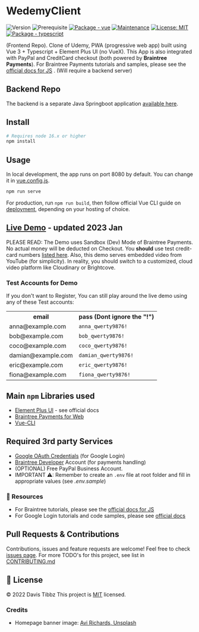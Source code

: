 # WedemyClient

![Version](https://img.shields.io/badge/version-1.2.0-blue.svg?cacheSeconds=2592000)
![Prerequisite](https://img.shields.io/badge/node-16.x-blue.svg)
[![Package - vue](https://img.shields.io/github/package-json/dependency-version/Longwater1234/wedemyclient/vue?color=blue)](https://www.npmjs.com/package/vue)
[![Maintenance](https://img.shields.io/badge/Maintained%3F-yes-green.svg)](https://github.com/Longwater1234/WedemyClient/graphs/commit-activity)
[![License: MIT](https://img.shields.io/github/license/Longwater1234/WedemyClient)](https://github.com/Longwater1234/WedemyClient/blob/master/LICENSE)
[![Package - typescript](https://img.shields.io/github/package-json/dependency-version/Longwater1234/wedemyclient/dev/typescript?color=blue)](https://www.npmjs.com/package/typescript)

(Frontend Repo). Clone of Udemy, PWA (progressive web app) built using Vue 3 + Typescript + Element Plus UI (no VueX).
This App is also integrated with PayPal and CreditCard checkout (both powered by **Braintree Payments**). For Braintree
Payments tutorials and samples, please see
the [official docs for JS](https://developer.paypal.com/braintree/docs/guides/drop-in/setup-and-integration/javascript/v3)
. (Will require a backend server)

## Backend Repo

The backend is a separate Java Springboot application [available here](https://github.com/Longwater1234/WedemyServer).

## Install

```sh
# Requires node 16.x or higher
npm install
```

## Usage

In local development, the app runs on port 8080 by default. You can change it in [vue.config.js](vue.config.js).

```sh
npm run serve
```

For production, run `npm run build`, then follow official Vue CLI guide
on [deployment](https://cli.vuejs.org/guide/deployment.html), depending on your hosting of choice.

## [Live Demo](https://wedemy.up.railway.app/) - updated 2023 Jan

PLEASE READ: The Demo uses Sandbox (Dev) Mode of Braintree Payments. No actual money will be deducted on Checkout. You
**should** use test credit-card
numbers [listed here](https://developer.paypal.com/braintree/docs/guides/credit-cards/testing-go-live/java). Also, this
demo serves embedded video from YouTube (for simplicity). In reality, you should switch to a customized, cloud video
platform like Cloudinary or Brightcove.

### Test Accounts for Demo

If you don't want to Register, You can still play around the live demo using any of these Test accounts:

<table>
    <tr>
        <th>email</th>
        <th>pass (Dont ignore the "!")</th>
    </tr>
    <tr>
        <td>anna@example.com</td>
        <td><code>anna_qwerty9876!</code></td>
    </tr>
    <tr>
        <td>bob@example.com</td>
        <td><code>bob_qwerty9876!</code></td>
    </tr>
    <tr>
        <td>coco@example.com</td>
        <td><code>coco_qwerty9876!</code></td>
    </tr>
    <tr>
        <td>damian@example.com</td>
        <td><code>damian_qwerty9876!</code></td>
    </tr>
    <tr>
        <td>eric@example.com</td>
        <td><code>eric_qwerty9876!</code></td>
    </tr> 
    <tr>
        <td>fiona@example.com</td>
        <td><code>fiona_qwerty9876!</code></td>
    </tr>
</table>

## Main `npm` Libraries used

- [Element Plus UI](https://element-plus.org/en-US/) - see official docs
- [Braintree Payments for Web](https://www.npmjs.com/package/braintree-web-drop-in)
- [Vue-CLI](https://www.npmjs.com/package/@vue/cli)

## Required 3rd party Services

- [Google OAuth Credentials](https://console.developers.google.com/apis/credentials) (for Google Login)
- [Braintree Developer](https://developer.paypal.com/braintree/docs) Account (for payments handling)
- (OPTIONAL) Free PayPal Business Account.
- IMPORTANT ⚠: Remember to create an `.env` file at root folder and fill in appropriate values (see _.env.sample_)

### 📕 Resources

- For Braintree tutorials, please see
  the [official docs for JS](https://developer.paypal.com/braintree/docs/guides/drop-in/setup-and-integration/javascript/v3)
- For Google Login tutorials and code samples, please
  see [official docs]( https://developers.google.com/identity/sign-in/web/sign-in)

## Pull Requests & Contributions

Contributions, issues and feature requests are welcome!
Feel free to check [issues page](https://github.com//Longwater1234/WedemyClient/issues). For more TODO's for this
project, see list in [CONTRIBUTING.md](CONTRIBUTING.md)


## 📝 License

&copy; 2022 Davis Tibbz
This project is [MIT](https://github.com/Longwater1234/WedemyClient/blob/master/LICENSE) licensed.


### Credits
- Homepage banner image: [Avi Richards, Unsplash](https://unsplash.com/@avirichards)